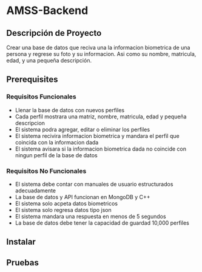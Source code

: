 # AMSS-Backend
## Descripción de Proyecto
Crear una base de datos que reciva una la informacion biometrica de una persona y regrese su foto y su informacion. Asi como su nombre, matricula, edad, y una pequeña descripción.
## Prerequisites
### Requisitos Funcionales
- Llenar la base de datos con nuevos perfiles
- Cada perfil mostrara una matriz, nombre, matricula, edad y pequeña descripcion
- El sistema podra agregar, editar o eliminar los perfiles 
- El sistema recivira informacion biometrica y mandara el perfil que coincida con la informacion dada
- El sistema avisara si la informacion biometrica dada no coincide con ningun perfil de la base de datos
### Requisitos No Funcionales
- El sistema debe contar con manuales de usuario estructurados adecuadamente
- La base de datos y API funcionan en MongoDB y C++
- El sistema solo acpeta datos biometricos
- El sistema solo regresa datos tipo json
- El sistema mandara una respuesta en menos de 5 segundos
- La base de datos debe tener la capacidad de guardad 10,000 perfiles
## Instalar
## Pruebas
